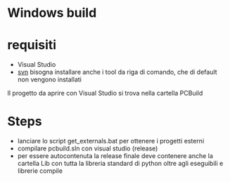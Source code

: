 # Windows build

# requisiti
- Visual Studio
- [svn](https://tortoisesvn.net/) bisogna installare anche i tool da riga di comando, che di default non vengono installati 

Il progetto da aprire con Visual Studio si trova nella cartella PCBuild

# Steps
- lanciare lo script get_externals.bat per ottenere i progetti esterni
- compilare pcbuild.sln con visual studio (release)
- per essere autocontenuta la release finale deve contenere anche la cartella Lib con tutta la libreria standard di python oltre agli eseguibili e librerie compile